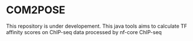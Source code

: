 # COM2POSE
This repository is under developement.
This java tools aims to calculate TF affinity scores on ChIP-seq data processed by nf-core ChIP-seq
